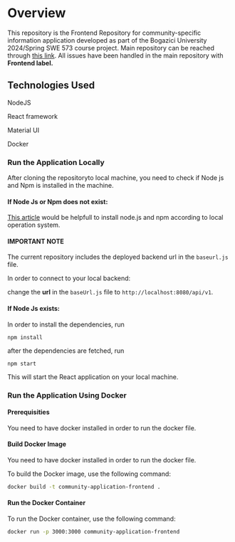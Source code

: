 # Overview

This repository is the Frontend Repository for community-specific information application developed as part of the Bogazici University 2024/Spring SWE 573 course project. Main repository can be reached through [this link](https://github.com/niloaydin/SWE-573-HW). All issues have been handled in the main repository with **Frontend label.**

## Technologies Used
NodeJS

React framework

Material UI

Docker
### Run the Application Locally
After cloning the repositoryto local machine, you need to check if Node js and Npm is installed in the machine.
#### If Node Js or Npm does not exist:

[This article](https://nodejs.org/en/learn/getting-started/how-to-install-nodejs) would be helpfull to install node.js and npm according to local operation system. 
#### IMPORTANT NOTE
The current repository includes the deployed backend url in the ```baseurl.js``` file. 

In order to connect to your local backend:

change the **url** in the ```baseUrl.js``` file to ```http://localhost:8080/api/v1```. 

#### If Node Js exists:

In order to install the dependencies, run
```
npm install
```
after the dependencies are fetched, run
```
npm start
```
This will start the React application on your local machine.


### Run the Application Using Docker
#### Prerequisities
You need to have docker installed in order to run the docker file.
#### Build Docker Image
You need to have docker installed in order to run the docker file. 

To build the Docker image, use the following command:

```bash
docker build -t community-application-frontend .
```
#### Run the Docker Container
To run the Docker container, use the following command:
```bash
docker run -p 3000:3000 community-application-frontend
